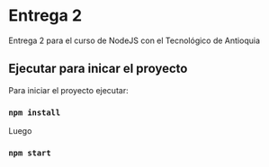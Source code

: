 # Entrega 2

Entrega 2 para el curso de NodeJS con el Tecnológico de Antioquia

## Ejecutar para inicar el proyecto

Para iniciar el proyecto ejecutar:
### `npm install`

Luego
### `npm start`

